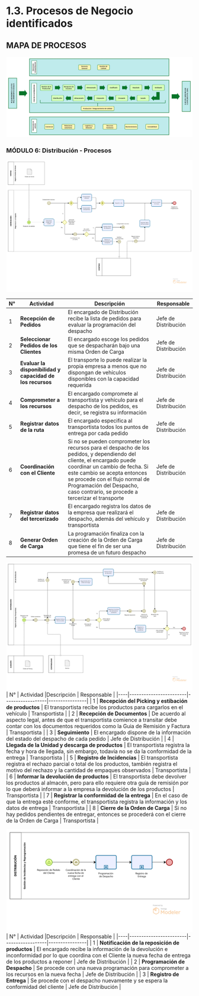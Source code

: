 # 1.3. Procesos de Negocio identificados

## MAPA DE PROCESOS
![Mapa de Procesos](Imagenes/MapaProcesos.jpg)

### MÓDULO 6: Distribución - Procesos
![Programación de Despacho](Imagenes/distribucion_1.png)

| N° | Actividad |Descripción     | Responsable    |
|----|------------------------|------------------|----------------|
| 1  | **Recepción de Pedidos** | El encargado de Distribución recibe la lista de pedidos para evaluar la programación del despacho | Jefe de Distribución  |
| 2  | **Seleccionar Pedidos de los Clientes**   | El encargado escoge los pedidos que se despacharán bajo una misma Orden de Carga  | Jefe de Distribución |
| 3  | **Evaluar la disponibilidad y capacidad de los recursos**   | El transporte lo puede realizar la propia empresa a menos que no dispongan de vehículos disponibles con la capacidad requerida | Jefe de Distribución |
| 4  | **Comprometer a los recursos**   | El encargado compromete al transportista y vehículo para el despacho de los pedidos, es decir, se registra su información | Jefe de Distribución  |
| 5  | **Registrar datos de la ruta**   | El encargado especifica al transportista todos los puntos de entrega por cada pedido | Jefe de Distribución  |
| 6  | **Coordinación con el Cliente** | Si no se pueden comprometer los recursos para el despacho de los pedidos, y dependiendo del cliente, el encargado puede coordinar un cambio de fecha. Si este cambio se acepta entonces se procede con el flujo normal de Programación del Despacho, caso contrario, se procede a tercerizar el transporte | Jefe de Distribución |
| 7  | **Registrar datos del tercerizado**   | El encargado registra los datos de la empresa que realizará el despacho, además del vehículo y transportista | Jefe de Distribución |
| 8  | **Generar Orden de Carga**   | La programación finaliza con la creación de la Orden de Carga que tiene el fin de ser una promesa de un futuro despacho | Jefe de Distribución |

![Registro de Entrega](Imagenes/distribucion_2.png)
| N° | Actividad |Descripción     | Responsable    |
|----|------------------------|------------------|----------------|
| 1  | **Recepción del Picking y estibación de productos** | El transportista recibe los productos para cargarlos en el vehículo | Transportista |
| 2  | **Recepción de Documentos** | De acuerdo al aspecto legal, antes de que el transportista comience a transitar debe contar con los documentos requeridos como la Guia de Remisión y Factura | Transportista |
| 3  | **Seguimiento** | El encargado dispone de la información del estado del despacho de cada pedido | Jefe de Distribución |
| 4  | **Llegada de la Unidad y descarga de productos** | El transportista registra la fecha y hora de llegada, sin embargo, todavía no se da la conformidad de la entrega  | Transportista |
| 5  | **Registro de Incidencias** | El transportista registra el rechazo parcial o total de los productos, también registra el motivo del rechazo y la cantidad de empaques observados | Transportista |
| 6  | **Informar la devolución de productos** | El transportista debe devolver los productos al almacén, pero para ello requiere otra guía de remisión por lo que deberá informar a la empresa la devolución de los productos | Transportista |
| 7  | **Registrar la conformidad de la entrega** | En el caso de que la entrega esté conforme, el transportista registra la información y los datos de entrega | Transportista |
| 8  | **Cierre de la Orden de Carga** | Si no hay pedidos pendientes de entregar, entonces se procederá con el cierre de la Orden de Carga | Transportista |

![Devolución y Reposición de Productos](Imagenes/distribucion_3.png)
| N° | Actividad |Descripción     | Responsable    |
|----|------------------------|------------------|----------------|
| 1  | **Notificación de la reposición de productos** | El encargado recibe la información de la devolución e inconformidad por lo que coordina con el Cliente la nueva fecha de entrega de los productos a reponer | Jefe de Distribución |
| 2  | **Programación de Despacho** | Se procede con una nueva programación para comprometer a los recursos en la nueva fecha | Jefe de Distribución |
| 3  | **Registro de Entrega** | Se procede con el despacho nuevamente y se espera la conformidad del cliente | Jefe de Distribución |